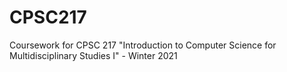 # CPSC217
Coursework for CPSC 217 "Introduction to Computer Science for Multidisciplinary Studies I" - Winter 2021
